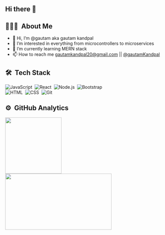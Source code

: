## Hi there 👋
## 👨🏻‍💻 &nbsp;About Me

- 👋 Hi, I’m @gautam aka gautam kandpal
- 👀 I’m interested in everything from microcontrollers to microservices
- 🌱 I’m currently learning MERN stack
- 📫 How to reach me gautamkandpal20@gmail.com || [@gautamKandpal](https://www.linkedin.com/in/gautam-kandpal-702756211/)

## 🛠 &nbsp;Tech Stack

![JavaScript](https://img.shields.io/badge/-JavaScript-05122A?style=flat&logo=javascript)&nbsp;
![React](https://img.shields.io/badge/-Angular-05122A?style=flat&logo=React)&nbsp;
![Node.js](https://img.shields.io/badge/-Node.js-05122A?style=flat&logo=node.js)&nbsp;
![Bootstrap](https://img.shields.io/badge/-Bootstrap-05122A?style=flat&logo=bootstrap&logoColor=563D7C)\
![HTML](https://img.shields.io/badge/-HTML-05122A?style=flat&logo=HTML5)&nbsp;
![CSS](https://img.shields.io/badge/-CSS-05122A?style=flat&logo=CSS3&logoColor=1572B6)&nbsp;
![Git](https://img.shields.io/badge/-Git-05122A?style=flat&logo=git)&nbsp;


## ⚙️ &nbsp;GitHub Analytics

<p align="left">
<a href="https://github.com/gautamKandpal">
  <img height="180em" src="https://github-readme-stats-eight-theta.vercel.app/api?username=gautamKandpal&show_icons=true&theme=algolia&include_all_commits=true&count_private=true"/>
  <img height="180em" width = "340em" src="https://github-readme-stats-eight-theta.vercel.app/api/top-langs/?username=gautamKandpal&layout=compact&langs_count=8&theme=algolia"/>
</a>
</p>


